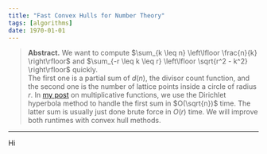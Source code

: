 ```yaml
---
title: "Fast Convex Hulls for Number Theory"
tags: [algorithms]
date: 1970-01-01
---
```


> **Abstract.** We want to compute $\sum_{k \leq n} \left\lfloor \frac{n}{k} \right\rfloor$ and $\sum_{-r \leq k \leq r} \left\lfloor \sqrt{r^2 - k^2} \right\rfloor$ quickly.  
> The first one is a partial sum of $d(n)$, the divisor count function, and the second one is the number of lattice points inside a circle of radius $r$. In [my post][mult1] on multiplicative functions, we use the Dirichlet hyperbola method to handle the first sum in $O(\sqrt{n})$ time. The latter sum is usually just done brute force in $O(r)$ time. We will improve both runtimes with convex hull methods.

---

Hi

[mult1]: /blog/2023/04/30/mult-sum-1.html